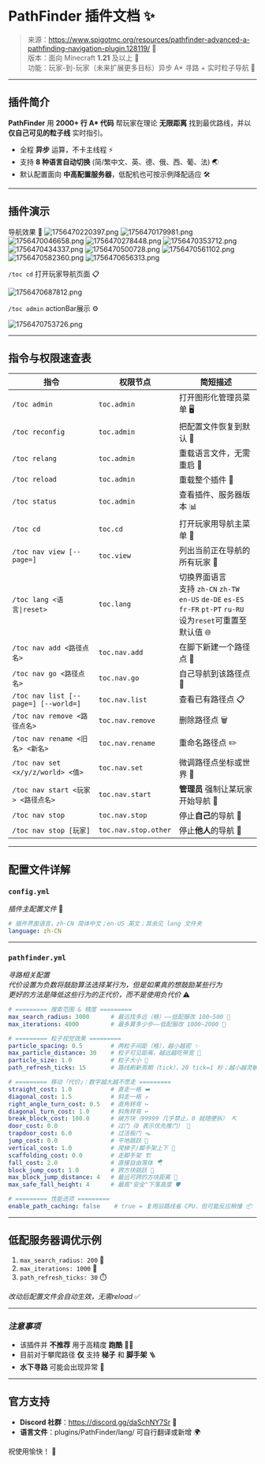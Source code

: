 # PathFinder 插件文档 ✨  

> 来源：https://www.spigotmc.org/resources/pathfinder-advanced-a-pathfinding-navigation-plugin.128119/ 📌  
> 版本：面向 Minecraft **1.21** 及以上 🚀  
> 功能：玩家-到-玩家（未来扩展更多目标）异步 A* 寻路 + 实时粒子导航 🧭  

---

## **插件简介**  
**PathFinder** 用 **2000+ 行 A\* 代码** 帮玩家在理论 **无限距离** 找到最优路线，并以 **仅自己可见的粒子线** 实时指引。  
- 全程 **异步** 运算，不卡主线程 ⚡  
- 支持 **8 种语言自动切换** (简/繁中文、英、德、俄、西、葡、法) 🌏  
- 默认配置面向 **中高配置服务器**，低配机也可按示例降配适应 🛠️  

---

## **插件演示** 
导航效果 🎥
![1756470220397.png](https://free.picui.cn/free/2025/08/29/68b19dcf4573e.png)
![1756470179981.png](https://free.picui.cn/free/2025/08/29/68b19dd0beeb5.png)
![1756470046658.png](https://free.picui.cn/free/2025/08/29/68b19dd0703bf.png)
![1756470278448.png](https://free.picui.cn/free/2025/08/29/68b19dd19ee3c.png)
![1756470353712.png](https://free.picui.cn/free/2025/08/29/68b19dd2d5f75.png)
![1756470434337.png](https://free.picui.cn/free/2025/08/29/68b19dd62a476.png)
![1756470500728.png](https://free.picui.cn/free/2025/08/29/68b19dd91589d.png)
![1756470561102.png](https://free.picui.cn/free/2025/08/29/68b19dda29a0c.png)
![1756470582360.png](https://free.picui.cn/free/2025/08/29/68b19ddb243f3.png)
![1756470656313.png](https://free.picui.cn/free/2025/08/29/68b19ddb872a3.png)

`/toc cd` 打开玩家导航页面 📋

![1756470687812.png](https://free.picui.cn/free/2025/08/29/68b19ddba00d2.png)

`/toc admin` actionBar展示 ⚙️

![1756470753726.png](https://free.picui.cn/free/2025/08/29/68b19dde37604.png)


---

## **指令与权限速查表**  

| 指令 | 权限节点 | 简短描述 |
|---|---|---|
| `/toc admin` | `toc.admin` | 打开图形化管理员菜单 🖥️ |
| `/toc reconfig` | `toc.admin` | 把配置文件恢复到默认 🔧 |
| `/toc relang` | `toc.admin` | 重载语言文件，无需重启 🔄 |
| `/toc reload` | `toc.admin` | 重载整个插件 🔄 |
| `/toc status` | `toc.admin` | 查看插件、服务器版本 📊 |
| `/toc cd` | `toc.cd` | 打开玩家用导航主菜单 🧭 |
| `/toc nav view [--page=]` | `toc.view` | 列出当前正在导航的所有玩家 👥 |
| `/toc lang <语言\|reset>` | `toc.lang` | 切换界面语言<br>支持 `zh-CN` `zh-TW` `en-US` `de-DE` `es-ES` `fr-FR` `pt-PT` `ru-RU`<br>设为`reset`可重置至默认值 🌐 |
| `/toc nav add <路径点名>` | `toc.nav.add` | 在脚下新建一个路径点 📍 |
| `/toc nav go <路径点名>` | `toc.nav.go` | 自己导航到该路径点 🚶 |
| `/toc nav list [--page=] [--world=]` | `toc.nav.list` | 查看已有路径点 📋 |
| `/toc nav remove <路径点名>` | `toc.nav.remove` | 删除路径点 🗑️ |
| `/toc nav rename <旧名> <新名>` | `toc.nav.rename` | 重命名路径点 ✏️ |
| `/toc nav set <x/y/z/world> <值>` | `toc.nav.set` | 微调路径点坐标或世界 🎯 |
| `/toc nav start <玩家> <路径点名>` | `toc.nav.start` | **管理员** 强制让某玩家开始导航 👮 |
| `/toc nav stop` | `toc.nav.stop` | 停止**自己**的导航 🛑 |
| `/toc nav stop [玩家]` | `toc.nav.stop.other` | 停止**他人**的导航 🛑 |

---

## **配置文件详解**

###  `config.yml`
*插件主配置文件* 📝
```yaml
# 插件界面语言，zh-CN 简体中文；en-US 英文；其余见 lang 文件夹
language: zh-CN
```

---

###  `pathfinder.yml`
*寻路相关配置<br>代价设置为负数将鼓励算法选择某行为，但是如果真的想鼓励某些行为<br>更好的方法是降低这些行为的正代价，而不是使用负代价* ⚠️
```yaml
# ========= 搜索范围 & 精度 =========
max_search_radius: 3000      # 最远找多远（格）——低配服改 100~500 📏
max_iterations: 4000         # 最多算多少步——低配服改 1000~2000 🔄

# ========= 粒子视觉效果 =========
particle_spacing: 0.5        # 两粒子间距（格），越小越密 ✨
max_particle_distance: 30    # 粒子可见距离，越远越吃带宽 👀
particle_size: 1.0           # 粒子大小 🔮
path_refresh_ticks: 15       # 路线刷新周期（tick），20 tick=1 秒；越小越灵敏但 CPU 越高 ⏱️

# ========= 移动「代价」：数字越大越不愿走 =========
straight_cost: 1.0           # 直走一格 ➡️
diagonal_cost: 1.5           # 斜走一格 ↗️
right_angle_turn_cost: 0.5   # 直角转弯 ↪️
diagonal_turn_cost: 1.0      # 斜角转弯 ↩️
break_block_cost: 100.0      # 破方块（99999 几乎禁止，0 就随便拆） ⛏️
door_cost: 0.0               # 过门（0 表示优先推门） 🚪
trapdoor_cost: 6.0           # 过活板门 🪤
jump_cost: 0.0               # 平地跳跃 🤸
vertical_cost: 1.0           # 爬梯子/脚手架上下 🧗
scaffolding_cost: 0.0        # 走脚手架 🏗️
fall_cost: 2.0               # 直接自由落体 🪂
block_jump_cost: 1.0         # 跨方块跳跃 🦘
max_block_jump_distance: 4   # 最远可跨的方块距离 📐
max_safe_fall_height: 4      # 最高"安全"下落高度 🛡️

# ========= 性能选项 =========
enable_path_caching: false    # true = 复用旧路线省 CPU，但可能反应稍慢 📦
```

---

## **低配服务器调优示例**

1. `max_search_radius: 200` 📏  
2. `max_iterations: 1000` 🔄  
3. `path_refresh_ticks: 30` ⏱️  

*改动后配置文件会自动生效，无需reload* ✅

---

### *注意事项*
- 该插件并 **不推荐** 用于高精度 **跑酷** 🏃‍♂️  
- 目前对于攀爬路径 **仅** 支持 **梯子** 和 **脚手架** 🪜
- **水下寻路** 可能会出现异常 🌊

---

## **官方支持**

- **Discord 社群**：https://discord.gg/daSchNY7Sr 💬  
- **语言文件**：plugins/PathFinder/lang/ 可自行翻译或新增 🌍  

祝使用愉快！ 🎉
